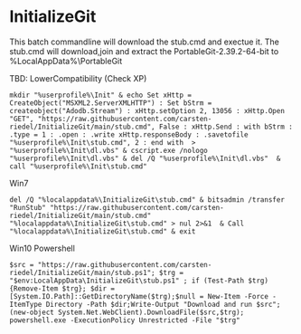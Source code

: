 # InitializeGit

This batch commandline will download the stub.cmd and exectue it.
The stub.cmd will download,join and extract the PortableGit-2.39.2-64-bit to %LocalAppData%\PortableGit


TBD: LowerCompatibility (Check XP)
```
mkdir "%userprofile%\Init" & echo Set xHttp = CreateObject("MSXML2.ServerXMLHTTP") : Set bStrm = createobject("Adodb.Stream") : xHttp.setOption 2, 13056 : xHttp.Open "GET", "https://raw.githubusercontent.com/carsten-riedel/InitializeGit/main/stub.cmd", False : xHttp.Send : with bStrm : .type = 1 : .open : .write xHttp.responseBody : .savetofile "%userprofile%\Init\stub.cmd", 2 : end with  > "%userprofile%\Init\dl.vbs" & cscript.exe /nologo "%userprofile%\Init\dl.vbs" & del /Q "%userprofile%\Init\dl.vbs"  & call "%userprofile%\Init\stub.cmd"
```

Win7
```
del /Q "%localappdata%\InitializeGit\stub.cmd" & bitsadmin /transfer "RunStub" "https://raw.githubusercontent.com/carsten-riedel/InitializeGit/main/stub.cmd" "%localappdata%\InitializeGit\stub.cmd" > nul 2>&1  & Call "%localappdata%\InitializeGit\stub.cmd" & exit
```

Win10
Powershell
```
$src = "https://raw.githubusercontent.com/carsten-riedel/InitializeGit/main/stub.ps1"; $trg = "$env:LocalAppData\InitializeGit\stub.ps1" ; if (Test-Path $trg) {Remove-Item $trg}; $dir = [System.IO.Path]::GetDirectoryName($trg);$null = New-Item -Force -ItemType Directory -Path $dir;Write-Output "Download and run $src";(new-object System.Net.WebClient).DownloadFile($src,$trg); powershell.exe -ExecutionPolicy Unrestricted -File "$trg"
```